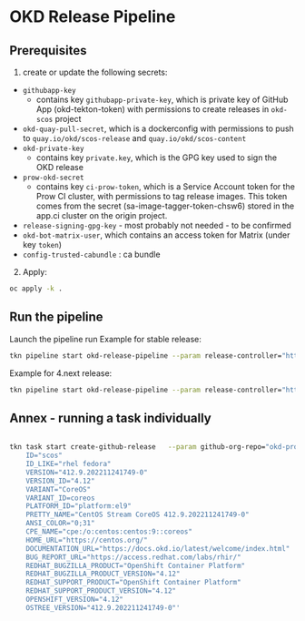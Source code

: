 # OKD Release Pipeline

## Prerequisites
1. create or update the following secrets:
* `githubapp-key`
  * contains key `githubapp-private-key`, which is private key of GitHub App (okd-tekton-token) with permissions to create releases in `okd-scos` project
* `okd-quay-pull-secret`, which is a dockerconfig with permissions to push to `quay.io/okd/scos-release` and `quay.io/okd/scos-content`
* `okd-private-key`
  * contains key `private.key`, which is the GPG key used to sign the OKD release
* `prow-okd-secret`
  * contains key `ci-prow-token`, which is a Service Account token for the Prow CI cluster, with permissions to tag release images. This token comes from the secret (sa-image-tagger-token-chsw6) stored in the app.ci cluster on the origin project.
* `release-signing-gpg-key` - most probably not needed - to be confirmed
* `okd-bot-matrix-user`, which contains an access token for Matrix (under key `token`)
* `config-trusted-cabundle` : ca bundle
2. Apply:
```bash
oc apply -k .
```

## Run the pipeline
Launch the pipeline run
Example for stable release: 
```bash
tkn pipeline start okd-release-pipeline --param release-controller="https://origin-release.ci.openshift.org" --param release-stream="4.13.0-0.okd-scos" --param release-imagestream="release-scos" --param content-mirror-pushspec="quay.io/okd/scos-content" --param release-mirror-pushspec="quay.io/okd/scos-release" --param github-org-repo="okd-project/okd-scos" --param is-release-latest=true --param enable-notifications=true --param matrix-room=\!nStsazaBvZCZQHPWTY:fedoraproject.org --param matrix-endpoint=matrix.org --param matrix-secret=okd-bot-matrix-user --workspace name=release-binaries,volumeClaimTemplateFile=templates/claimTemplate.yaml  --pipeline-timeout 4h 

```

Example for 4.next release: 
```bash
tkn pipeline start okd-release-pipeline --param release-controller="https://origin-release.ci.openshift.org" --param release-stream="4.14.0-0.okd-scos" --param release-imagestream="release-scos-next" --param content-mirror-pushspec="quay.io/okd/scos-content" --param release-mirror-pushspec="quay.io/okd/scos-release" --param github-org-repo="okd-project/okd-scos" --param is-release-latest=false --param enable-notifications=true --param matrix-room=\!nStsazaBvZCZQHPWTY:fedoraproject.org --param matrix-endpoint=matrix.org --param matrix-secret=okd-bot-matrix-user --workspace name=release-binaries,volumeClaimTemplateFile=templates/claimTemplate.yaml  --pipeline-timeout 4h 

```

## Annex - running a task individually
```bash

tkn task start create-github-release   --param github-org-repo="okd-project/okd-scos"    --param github-token-secret-key="gh-okd-token"    --param github-token-secret-name="gh-token"    --param gpg-key-id="maintainers@okd.io"    --param gpg-secret-key-name="private.key"    --param gpg-secret-name="okd-private-key"    --param mirrored-release-pullspec="quay.io/okd/scos-release:4.12.0-0.okd-scos-2022-12-02-083740"    --param release-name="4.12.0-0.okd-scos-2022-12-02-083740"    --param os-release='NAME="CentOS Stream CoreOS"
    ID="scos"
    ID_LIKE="rhel fedora"
    VERSION="412.9.202211241749-0"
    VERSION_ID="4.12"
    VARIANT="CoreOS"
    VARIANT_ID=coreos
    PLATFORM_ID="platform:el9"
    PRETTY_NAME="CentOS Stream CoreOS 412.9.202211241749-0"
    ANSI_COLOR="0;31"
    CPE_NAME="cpe:/o:centos:centos:9::coreos"
    HOME_URL="https://centos.org/"
    DOCUMENTATION_URL="https://docs.okd.io/latest/welcome/index.html"
    BUG_REPORT_URL="https://access.redhat.com/labs/rhir/"
    REDHAT_BUGZILLA_PRODUCT="OpenShift Container Platform"
    REDHAT_BUGZILLA_PRODUCT_VERSION="4.12"
    REDHAT_SUPPORT_PRODUCT="OpenShift Container Platform"
    REDHAT_SUPPORT_PRODUCT_VERSION="4.12"
    OPENSHIFT_VERSION="4.12"
    OSTREE_VERSION="412.9.202211241749-0"'
```
